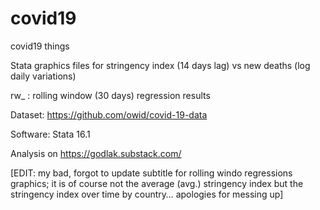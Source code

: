 # covid19
covid19 things

Stata graphics files for stringency index (14 days lag) vs new deaths (log daily variations)

rw_ : rolling window (30 days) regression results

Dataset: https://github.com/owid/covid-19-data

Software: Stata 16.1

Analysis on https://godlak.substack.com/

[EDIT: my bad, forgot to update subtitle for rolling windo regressions graphics; it is of course not the average (avg.) stringency index but the stringency index over time by country… apologies for messing up]
